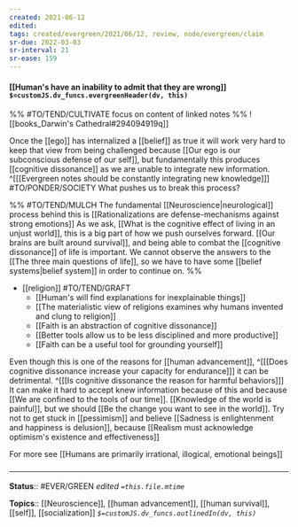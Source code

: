 ```yaml
---
created: 2021-06-12
edited: 
tags: created/evergreen/2021/06/12, review, node/evergreen/claim
sr-due: 2022-03-03
sr-interval: 21
sr-ease: 159
---
```


#### [[Human's have an inability to admit that they are wrong]] `$=customJS.dv_funcs.evergreenHeader(dv, this)`

%%
#TO/TEND/CULTIVATE focus on content of linked notes
%%
![[books_Darwin's Cathedral#294094919q]]


Once the [[ego]] has internalized a [[belief]] as true it will work very hard to keep that view from being challenged because [[Our ego is our subconscious defense of our self]], but fundamentally this produces [[cognitive dissonance]] as we are unable to integrate new information.
^[[[Evergreen notes should be constantly integrating new knowledge]]]
#TO/PONDER/SOCIETY What pushes us to break this process?

%%
#TO/TEND/MULCH 
The fundamental [[Neuroscience|neurological]] process behind this is [[Rationalizations are defense-mechanisms against strong emotions]]
As we ask, [[What is the cognitive effect of living in an unjust world]], this is a big part of how we push ourselves forward. [[Our brains are built around survival]], and being able to combat the [[cognitive dissonance]] of life is important. We cannot observe the answers to the [[The three main questions of life]], so we have to have some [[belief systems|belief system]] in order to continue on.
%%

- [[religion]] #TO/TEND/GRAFT 
	- [[Human's will find explanations for inexplainable things]]
	- [[The materialistic view of religions examines why humans invented and clung to religion]]
	- [[Faith is an abstraction of cognitive dissonance]]
	- [[Better tools allow us to be less disciplined and more productive]]
	- [[Faith can be a useful tool for grounding yourself]]

Even though this is one of the reasons for [[human advancement]],
^[[[Does cognitive dissonance increase your capacity for endurance]]]
it can be detrimental. 
^[[[Is cognitive dissonance the reason for harmful behaviors]]]
It can make it hard to accept knew information because of this and because [[We are confined to the tools of our time]]. [[Knowledge of the world is painful]], but we should [[Be the change you want to see in the world]]. Try not to get stuck in [[pessimism]] and believe [[Sadness is enlightenment and happiness is delusion]], because [[Realism must acknowledge optimism's existence and effectiveness]]

For more see [[Humans are primarily irrational, illogical, emotional beings]]

### <hr class="footnote"/>

**Status**:: #EVER/GREEN 
*edited `=this.file.mtime`*

**Topics**:: [[Neuroscience]], [[human advancement]], [[human survival]], [[self]], [[socialization]]
*`$=customJS.dv_funcs.outlinedIn(dv, this)`*

